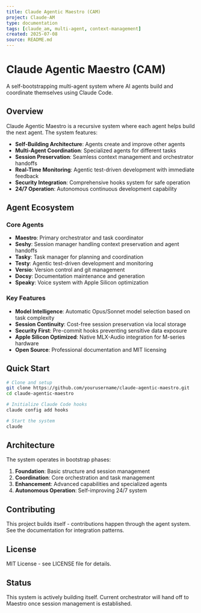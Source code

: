 ```yaml
---
title: Claude Agentic Maestro (CAM)
project: Claude-AM
type: documentation
tags: [claude_am, multi-agent, context-management]
created: 2025-07-08
source: README.md
---
```


# Claude Agentic Maestro (CAM)

A self-bootstrapping multi-agent system where AI agents build and coordinate themselves using Claude Code.

## Overview

Claude Agentic Maestro is a recursive system where each agent helps build the next agent. The system features:

- **Self-Building Architecture**: Agents create and improve other agents
- **Multi-Agent Coordination**: Specialized agents for different tasks
- **Session Preservation**: Seamless context management and orchestrator handoffs
- **Real-Time Monitoring**: Agentic test-driven development with immediate feedback
- **Security Integration**: Comprehensive hooks system for safe operation
- **24/7 Operation**: Autonomous continuous development capability

## Agent Ecosystem

### Core Agents

- **Maestro**: Primary orchestrator and task coordinator
- **Seshy**: Session manager handling context preservation and agent handoffs
- **Tasky**: Task manager for planning and coordination
- **Testy**: Agentic test-driven development and monitoring
- **Versio**: Version control and git management
- **Docsy**: Documentation maintenance and generation
- **Speaky**: Voice system with Apple Silicon optimization

### Key Features

- **Model Intelligence**: Automatic Opus/Sonnet model selection based on task complexity
- **Session Continuity**: Cost-free session preservation via local storage
- **Security First**: Pre-commit hooks preventing sensitive data exposure
- **Apple Silicon Optimized**: Native MLX-Audio integration for M-series hardware
- **Open Source**: Professional documentation and MIT licensing

## Quick Start

```bash
# Clone and setup
git clone https://github.com/yourusername/claude-agentic-maestro.git
cd claude-agentic-maestro

# Initialize Claude Code hooks
claude config add hooks

# Start the system
claude
```

## Architecture

The system operates in bootstrap phases:

1. **Foundation**: Basic structure and session management
2. **Coordination**: Core orchestration and task management  
3. **Enhancement**: Advanced capabilities and specialized agents
4. **Autonomous Operation**: Self-improving 24/7 system

## Contributing

This project builds itself - contributions happen through the agent system. See the documentation for integration patterns.

## License

MIT License - see LICENSE file for details.

## Status

This system is actively building itself. Current orchestrator will hand off to Maestro once session management is established.